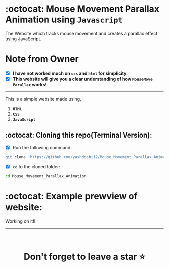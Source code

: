 # :octocat: Mouse Movement Parallax Animation using `Javascript`

The Website which tracks mouse movement and creates a parallax effect using JavaScript.

# Note from Owner
- [x] <b>I have not worked much on `css` and `html` for simplicity.</b>
- [x] <b>This website will give you a clear understanding of how `MouseMove Parallax` works!</b>

<hr />

This is a simple website made using,

1. <b>`HTML`</b> 
2. <b>`CSS`</b>
3. <b>`JavaScript`</b>


## :octocat: Cloning this repo(Terminal Version):
- [x] Run the following command:
```bash 
git clone 'https://github.com/yashdoshi12/Mouse_Movement_Parallax_Animation.git' 
```
- [x] `cd` to the cloned folder:
```bash 
cd Mouse_Movement_Parallax_Animation
```

# :octocat: Example prewview of website:

Working on it!!!

<hr />
<br />

# <div align="center">Don't forget to leave a star ⭐️</div>

